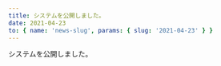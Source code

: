 ```yaml
---
title: システムを公開しました。
date: 2021-04-23
to: { name: 'news-slug', params: { slug: '2021-04-23' } }
---
```


<div>
システムを公開しました。
</div>
